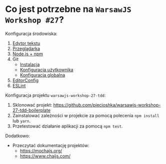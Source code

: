 # Co jest potrzebne na `WarsawJS Workshop #27`?

Konfiguracja środowiska:

1. [Edytor tekstu](/workshop-setup/partials/edytor-tekstu.html)
2. [Przeglądarka](/workshop-setup/partials/przegladarka.html)
3. [Node.js + npm](/workshop-setup/partials/node+npm.html)
4. Git
    + [Instalacja](/workshop-setup/partials/git.html)
    + [Konfiguracja użytkownika](/workshop-setup/partials/git-konfiguracja-uzytkownika.html)
    + [Konfiguracja globalna](/workshop-setup/partials/git-konfiguracja-globalna.html)
5. [EditorConfig](/workshop-setup/partials/editorconfig.html)
6. [ESLint](/workshop-setup/partials/eslint.html)

Konfiguracja projektu `warsawjs-workshop-27-tdd`:

1. Sklonować projekt:
    <https://github.com/piecioshka/warsawjs-workshop-27-tdd-boilerplate>
2. Zainstalować zależności w projekcie za pomocą polecenia `npm install` lub `yarn`.
3. Przetestować działanie aplikacji za pomocą `npm test`.

Dodatkowo:

* Przeczytać dokumentację projektów:
    + <https://mochajs.org/>
    + <https://www.chaijs.com/>
